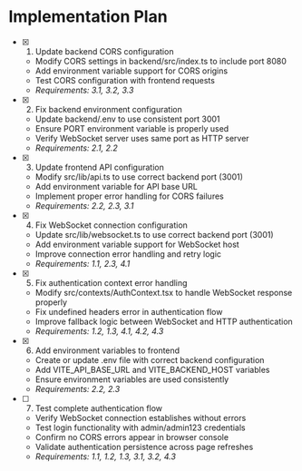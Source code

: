 # Implementation Plan

- [x] 1. Update backend CORS configuration
  - Modify CORS settings in backend/src/index.ts to include port 8080
  - Add environment variable support for CORS origins
  - Test CORS configuration with frontend requests
  - _Requirements: 3.1, 3.2, 3.3_

- [x] 2. Fix backend environment configuration
  - Update backend/.env to use consistent port 3001
  - Ensure PORT environment variable is properly used
  - Verify WebSocket server uses same port as HTTP server
  - _Requirements: 2.1, 2.2_

- [x] 3. Update frontend API configuration
  - Modify src/lib/api.ts to use correct backend port (3001)
  - Add environment variable for API base URL
  - Implement proper error handling for CORS failures
  - _Requirements: 2.2, 2.3, 3.1_

- [x] 4. Fix WebSocket connection configuration
  - Update src/lib/websocket.ts to use correct backend port (3001)
  - Add environment variable support for WebSocket host
  - Improve connection error handling and retry logic
  - _Requirements: 1.1, 2.3, 4.1_

- [x] 5. Fix authentication context error handling
  - Modify src/contexts/AuthContext.tsx to handle WebSocket response properly
  - Fix undefined headers error in authentication flow
  - Improve fallback logic between WebSocket and HTTP authentication
  - _Requirements: 1.2, 1.3, 4.1, 4.2, 4.3_

- [x] 6. Add environment variables to frontend
  - Create or update .env file with correct backend configuration
  - Add VITE_API_BASE_URL and VITE_BACKEND_HOST variables
  - Ensure environment variables are used consistently
  - _Requirements: 2.2, 2.3_

- [ ] 7. Test complete authentication flow
  - Verify WebSocket connection establishes without errors
  - Test login functionality with admin/admin123 credentials
  - Confirm no CORS errors appear in browser console
  - Validate authentication persistence across page refreshes
  - _Requirements: 1.1, 1.2, 1.3, 3.1, 3.2, 4.3_